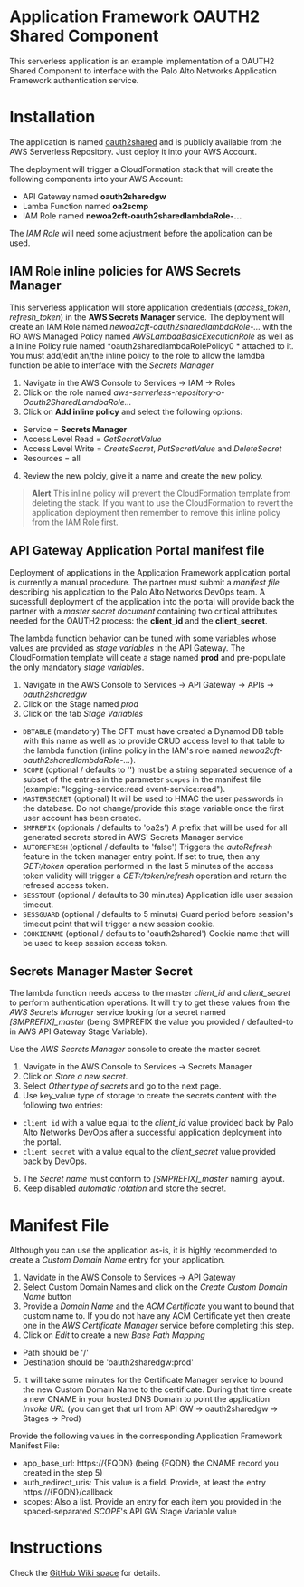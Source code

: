# Application Framework OAUTH2 Shared Component
This serverless application is an example implementation of a OAUTH2 Shared Component to interface with the Palo Alto Networks Application Framework authentication service.

# Installation
The application is named [oauth2shared](https://serverlessrepo.aws.amazon.com/#/applications/arn:aws:serverlessrepo:us-east-1:760265413520:applications~oauth2shared) and is publicly available from the AWS Serverless Repository. Just deploy it into your AWS Account.

The deployment will trigger a CloudFormation stack that will create the following components into your AWS Account:
* API Gateway named **oauth2sharedgw**
* Lamba Function named **oa2scmp**
* IAM Role named **newoa2cft-oauth2sharedlambdaRole-...**

The _IAM Role_ will need some adjustment before the application can be used.
## IAM Role inline policies for AWS Secrets Manager
This serverless application will store application credentials (*access_token*, *refresh_token*) in the **AWS Secrets Manager** service. The deployment will create an IAM Role named _newoa2cft-oauth2sharedlambdaRole-..._ with the RO AWS Managed Policy named *AWSLambdaBasicExecutionRole* as well as a Inline Policy rule named *oauth2sharedlambdaRolePolicy0 * attached to it. You must add/edit an/the inline policy to the role to allow the lamdba function be able to interface with the _Secrets Manager_
1. Navigate in the AWS Console to Services -> IAM -> Roles
2. Click on the role named _aws-serverless-repository-o-Oauth2SharedLamdbaRole..._
3. Click on **Add inline policy** and select the following options:
  - Service = **Secrets Manager**
  - Access Level Read = _GetSecretValue_
  - Access Level Write = _CreateSecret_, _PutSecretValue_ and _DeleteSecret_
  - Resources = all
4. Review the new polciy, give it a name and create the new policy.
> **Alert**
> This inline policy will prevent the CloudFormation template from deleting the stack. If you want to use the CloudFormation to revert the application deployment then remember to remove this inline policy from the IAM Role first.

## API Gateway Application Portal **manifest file**
Deployment of applications in the Application Framework application portal is currently a manual procedure. The partner must submit a _manifest file_ describing his application to the Palo Alto Networks DevOps team. A sucessfull deployment of the application into the portal will provide back the partner with a _master secret document_ containing two critical attributes needed for the OAUTH2 process: the **client_id** and the **client_secret**.

The lambda function behavior can be tuned with some variables whose values are provided as _stage variables_ in the API Gateway. The CloudFormation template will ceate a stage named **prod** and pre-populate the only mandatory _stage variables_.
1. Navigate in the AWS Console to Services -> API Gateway -> APIs -> _oauth2sharedgw_
2. Click on the Stage named _prod_
3. Click on the tab _Stage Variables_
  - `DBTABLE` (mandatory) The CFT must have created a Dynamod DB table with this name as well as to provide CRUD access level to that table to the lambda function (inline policy in the IAM's role named _newoa2cft-oauth2sharedlambdaRole-..._).
  - `SCOPE` (optional / defaults to '') must be a string separated sequence of a subset of the entries in the parameter `scopes` in the manifest file (example: "logging-service:read event-service:read").
  - `MASTERSECRET` (optional) It will be used to HMAC the user passwords in the database. Do not change/provide this stage variable once the first user account has been created.
  - `SMPREFIX` (optionals / defaults to 'oa2s') A prefix that will be used for all generated secrets stored in AWS' Secrets Manager service
  - `AUTOREFRESH` (optional / defaults to 'false') Triggers the _autoRefresh_ feature in the token manager entry point. If set to true, then any _GET:/token_ operation performed in the last 5 minutes of the access token validity will trigger a _GET:/token/refresh_ operation and return the refresed access token.
  - `SESSTOUT` (optional / defaults to 30 minutes) Application idle user session timeout.
  - `SESSGUARD` (optional / defaults to 5 minuts) Guard period before session's timeout point that will trigger a new session cookie.
  - `COOKIENAME` (optional / defaults to 'oauth2shared') Cookie name that will be used to keep session access token.

## Secrets Manager **Master Secret**
The lambda function needs access to the master *client_id* and *client_secret* to perform authentication operations. It will try to get these values from the _AWS Secrets Manager_ service looking for a secret named *[SMPREFIX]_master* (being SMPREFIX the value you provided / defaulted-to in AWS API Gateway Stage Variable).

Use the *AWS Secrets Manager* console to create the master secret.
1. Navigate in the AWS Console to Services -> Secrets Manager
2. Click on _Store a new secret_.
3. Select _Other type of secrets_ and go to the next page.
4. Use key_value type of storage to create the secrets content with the following two entries:
  - `client_id` with a value equal to the *client_id* value provided back by Palo Alto Networks DevOps after a successful application deployment into the portal.
  - `client_secret` with a value equal to the *client_secret* value provided back by DevOps.

5. The _Secret name_ must conform to *[SMPREFIX]_master* naming layout.
6. Keep disabled _automatic rotation_ and store the secret.

# Manifest File
Although you can use the application as-is, it is highly recommended to create a _Custom Domain Name_ entry for your application.
1. Navidate in the AWS Console to Services -> API Gateway
2. Select Custom Domain Names and click on the _Create Custom Domain Name_ button
3. Provide a _Domain Name_ and the _ACM Certificate_ you want to bound that custom name to. If you do not have any ACM Certificate yet then create one in the _AWS Certificate Manager_ service before completing this step.
4. Click on _Edit_ to create a new _Base Path Mapping_
  - Path should be '/'
  - Destination should be 'oauth2sharedgw:prod'
5. It will take some minutes for the Certificate Manager service to bound the new Custom Domain Name to the certificate. During that time create a new CNAME in your hosted DNS Domain to point the application _Invoke URL_ (you can get that url from API GW -> oauth2sharedgw -> Stages -> Prod)

Provide the following values in the corresponding Application Framework Manifest File:
- app_base_url: https://{FQDN} (being {FQDN} the CNAME record you created in the step 5)
- auth_redirect_uris: This value is a field. Provide, at least the entry https://{FQDN}/callback
- scopes: Also a list. Provide an entry for each item you provided in the spaced-separated _SCOPE_'s API GW Stage Variable value

# Instructions
Check the [GitHub Wiki space](https://github.com/PaloAltoNetworks/app-f-oauth2-shared/wiki) for details.